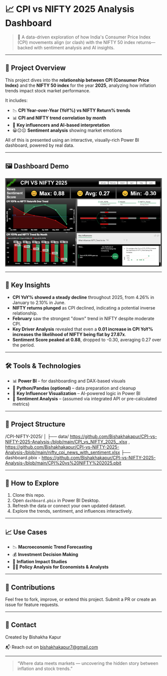 # 📈 CPI vs NIFTY 2025 Analysis Dashboard

> 🧠 A data-driven exploration of how India's Consumer Price Index (CPI) movements align (or clash) with the NIFTY 50 index returns—backed with sentiment analysis and AI insights.

---

## 🧩 Project Overview

This project dives into the **relationship between CPI (Consumer Price Index)** and the **NIFTY 50 index** for the year **2025**, analyzing how inflation trends impact stock market performance.

It includes:
- 📉 **CPI Year-over-Year (YoY%) vs NIFTY Return% trends**
- 📊 **CPI and NIFTY trend correlation by month**
- 🧠 **Key influencers and AI-based interpretation**
- 😀😐☹️ **Sentiment analysis** showing market emotions

All of this is presented using an interactive, visually-rich Power BI dashboard, powered by real data.

---

## 🖼️ Dashboard Demo

![Demo](https://github.com/Bishakhakapur/CPI-vs-NIFTY-2025-Analysis-/blob/main/Screenshot%202025-08-24%20070649.png)

---

## 📌 Key Insights

- **CPI YoY% showed a steady decline** throughout 2025, from 4.26% in January to 2.10% in June.
- **NIFTY returns plunged** as CPI declined, indicating a potential inverse relationship.
- **February** saw the strongest "down" trend in NIFTY despite moderate CPI.
- **Key Driver Analysis** revealed that even a **0.01 increase in CPI YoY% increases the likelihood of NIFTY being flat by 27.87x**.
- **Sentiment Score peaked at 0.88**, dropped to -0.30, averaging 0.27 over the period.

---

## 🛠️ Tools & Technologies

- 📊 **Power BI** – for dashboarding and DAX-based visuals
- 🧪 **Python/Pandas (optional)** – data preparation and cleanup
- 🧠 **Key Influencer Visualization** – AI-powered logic in Power BI
- 💬 **Sentiment Analysis** – (assumed via integrated API or pre-calculated metrics)

---

## 📂 Project Structure

/CPI-NIFTY-2025/
│
├── data/ https://github.com/Bishakhakapur/CPI-vs-NIFTY-2025-Analysis-/blob/main/CPI_vs_NIFTY_2025_.xlsx , https://github.com/Bishakhakapur/CPI-vs-NIFTY-2025-Analysis-/blob/main/nifty_cpi_news_with_sentiment.xlsx
├── dashboard.pbix - https://github.com/Bishakhakapur/CPI-vs-NIFTY-2025-Analysis-/blob/main/CPI%20vs%20NIFTY%202025.pbit


---

## 🚀 How to Explore

1. Clone this repo.
2. Open `dashboard.pbix` in Power BI Desktop.
3. Refresh the data or connect your own updated dataset.
4. Explore the trends, sentiment, and influences interactively.

---

## 📈 Use Cases

- 📉 **Macroeconomic Trend Forecasting**
- 💰 **Investment Decision Making**
- 🧮 **Inflation Impact Studies**
- 🧑‍💼 **Policy Analysis for Economists & Analysts**

---

## 🙌 Contributions

Feel free to fork, improve, or extend this project. Submit a PR or create an issue for feature requests.

---

## 📧 Contact

Created by Bishakha Kapur

📬 Reach out on bishakhakapur7@gmail.com

---

> “Where data meets markets — uncovering the hidden story between inflation and stock trends.”
